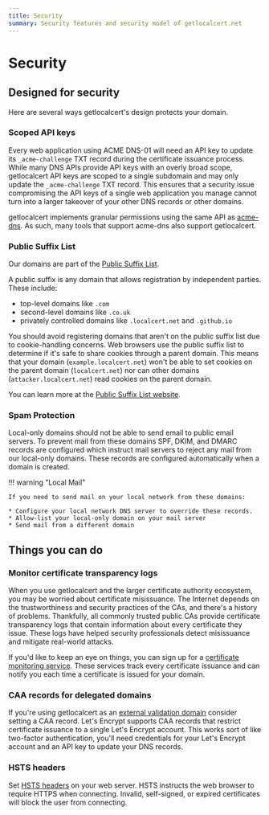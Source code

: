 ```yaml
---
title: Security
summary: Security features and security model of getlocalcert.net
---
```


# Security

## Designed for security

Here are several ways getlocalcert's design protects your domain.

### Scoped API keys

Every web application using ACME DNS-01 will need an API key to update its `_acme-challenge` TXT record during the certificate issuance process.
While many DNS APIs provide API keys with an overly broad scope, getlocalcert API keys are scoped to a single subdomain and may only update the `_acme-challenge` TXT record.
This ensures that a security issue compromising the API keys of a single web application you manage cannot turn into a larger takeover of your other DNS records or other domains.

getlocalcert implements granular permissions using the same API as [acme-dns](https://www.eff.org/deeplinks/2018/02/technical-deep-dive-securing-automation-acme-dns-challenge-validation).
As such, many tools that support acme-dns also support getlocalcert.

### Public Suffix List

Our domains are part of the [Public Suffix List](https://publicsuffix.org/).

A public suffix is any domain that allows registration by independent parties.
These include:

* top-level domains like `.com`
* second-level domains like `.co.uk`
* privately controlled domains like `.localcert.net` and `.github.io`

You should avoid registering domains that aren't on the public suffix list due to cookie-handling concerns.
Web browsers use the public suffix list to determine if it's safe to share cookies through a parent domain.
This means that your domain (`example.localcert.net`) won't be able to set cookies on the parent domain (`localcert.net`) nor can other domains (`attacker.localcert.net`) read cookies on the parent domain.

You can learn more at the [Public Suffix List website](https://publicsuffix.org/).

### Spam Protection

Local-only domains should not be able to send email to public email servers.
To prevent mail from these domains SPF, DKIM, and DMARC records are configured which instruct mail servers to reject any mail from our local-only domains.
These records are configured automatically when a domain is created.


!!! warning "Local Mail"
    
    If you need to send mail on your local network from these domains:

    * Configure your local network DNS server to override these records.
    * Allow-list your local-only domain on your mail server
    * Send mail from a different domain


## Things you can do

### Monitor certificate transparency logs

When you use getlocalcert and the larger certificate authority ecosystem, you may be worried about certificate misissuance.
The Internet depends on the trustworthiness and security practices of the CAs, and there's a history of problems.
Thankfully, all commonly trusted public CAs provide certificate transparency logs that contain information about every certificate they issue.
These logs have helped security professionals detect misissuance and mitigate real-world attacks.

If you'd like to keep an eye on things, you can sign up for a [certificate monitoring service](https://certificate.transparency.dev/monitors/).
These services track every certificate issuance and can notify you each time a certificate is issued for your domain.

### CAA records for delegated domains

If you're using getlocalcert as an [external validation domain](/tips/validation-domain/) consider setting a CAA record.
Let's Encrypt supports CAA records that restrict certificate issuance to a single Let's Encrypt account.
This works sort of like two-factor authentication, you'll need credentials for your Let's Encrypt account and an API key to update your DNS records.


### HSTS headers

Set [HSTS headers](https://developer.mozilla.org/en-US/docs/Web/HTTP/Headers/Strict-Transport-Security) on your web server.
HSTS instructs the web browser to require HTTPS when connecting.
Invalid, self-signed, or expired certificates will block the user from connecting.

